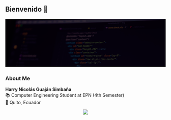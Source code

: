## Bienvenido 👋

![Mi Banner](https://github.com/Harry-GNS/Harry-GNS/blob/main/Banner.png?raw=true)

### About Me
**Harry Nicolás Guaján Simbaña**  
📚 Computer Engineering Student at EPN (4th Semester)  
📍 Quito, Ecuador  

<div align="center">
  <img src="https://github-readme-stats.vercel.app/api/top-langs/?username=Harry-GNS&layout=compact&theme=dark" />
</div>

